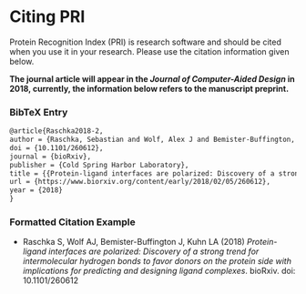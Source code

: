 # Citing PRI

Protein Recognition Index (PRI) is research software and should be cited when you use it in your research. Please use the citation information given below.

**The journal article will appear in the *Journal of Computer-Aided Design* in 2018, currently, the information below refers to the manuscript preprint.**

### BibTeX Entry

```tex
@article{Raschka2018-2,
author = {Raschka, Sebastian and Wolf, Alex J and Bemister-Buffington, Joseph and Kuhn, Leslie A},
doi = {10.1101/260612},
journal = {bioRxiv},
publisher = {Cold Spring Harbor Laboratory},
title = {{Protein-ligand interfaces are polarized: Discovery of a strong trend for intermolecular hydrogen bonds to favor donors on the protein side with implications for predicting and designing ligand complexes}},
url = {https://www.biorxiv.org/content/early/2018/02/05/260612},
year = {2018}
}

```




### Formatted Citation Example

- Raschka S, Wolf AJ, Bemister-Buffington J, Kuhn LA (2018) *Protein-ligand interfaces are polarized: Discovery of a strong trend for intermolecular hydrogen bonds to favor donors on the protein side with implications for predicting and designing ligand complexes*. bioRxiv. doi: 10.1101/260612


